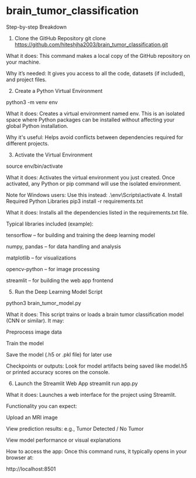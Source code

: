 # brain_tumor_classification
Step-by-step Breakdown
1. Clone the GitHub Repository
git clone https://github.com/hiteshjha2003/brain_tumor_classification.git

What it does:
This command makes a local copy of the GitHub repository on your machine.

Why it’s needed:
It gives you access to all the code, datasets (if included), and project files.

2. Create a Python Virtual Environment

python3 -m venv env

What it does:
Creates a virtual environment named env. This is an isolated space where Python packages can be installed without affecting your global Python installation.

Why it's useful:
Helps avoid conflicts between dependencies required for different projects.

3. Activate the Virtual Environment

source env/bin/activate

What it does:
Activates the virtual environment you just created. Once activated, any Python or pip command will use the isolated environment.

Note for Windows users:
Use this instead:
.\env\Scripts\activate
4. Install Required Python Libraries
pip3 install -r requirements.txt

What it does:
Installs all the dependencies listed in the requirements.txt file.

Typical libraries included (example):

tensorflow – for building and training the deep learning model

numpy, pandas – for data handling and analysis

matplotlib – for visualizations

opencv-python – for image processing

streamlit – for building the web app frontend

5. Run the Deep Learning Model Script

python3 brain_tumor_model.py

What it does:
This script  trains or loads a brain tumor classification model (CNN or similar). It may:

Preprocess image data

Train the model

Save the model (.h5 or .pkl file) for later use

Checkpoints or outputs:
Look for model artifacts being saved like model.h5 or printed accuracy scores on the console.

6. Launch the Streamlit Web App
streamlit run app.py

What it does:
Launches a web interface for the project using Streamlit.

Functionality you can expect:

Upload an MRI image

View prediction results: e.g., Tumor Detected / No Tumor

View model performance or visual explanations

How to access the app:
Once this command runs, it typically opens in your browser at:

http://localhost:8501